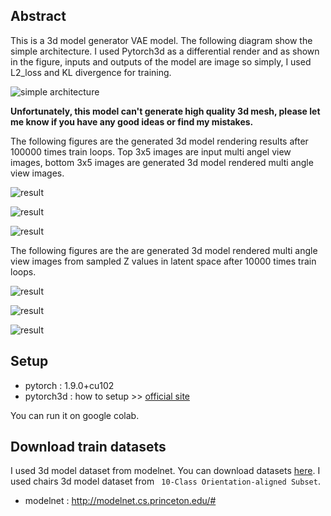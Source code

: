 ## Abstract

This is a 3d model generator VAE model. The following diagram show the simple architecture.  I used Pytorch3d as a differential render and as shown in the figure, inputs and outputs of the model are image so simply, I used L2_loss and KL divergence for training.

![simple architecture](images/model.png)

**Unfortunately, this model can't generate high quality 3d mesh, please let me know if you have any good ideas or find my mistakes.**

The following figures are the generated 3d model rendering results after 100000 times train loops. Top 3x5 images are input multi angel view images, bottom 3x5 images are generated 3d model rendered multi angle view images.

![result](images/result_1.jpg)

![result](images/result_2.jpg)

![result](images/result_3.jpg)

The following figures are the are generated 3d model rendered multi angle view images from sampled Z values in latent space after 10000 times train loops.

![result](images/sample_1.jpg) 

![result](images/sample_2.jpg) 

![result](images/sample_3.jpg) 

## Setup

* pytorch : 1.9.0+cu102
* pytorch3d : how to setup >> [official site](https://pytorch3d.org/)

You can run it on google colab.

## Download train datasets

I used 3d model dataset from modelnet. You can download datasets [here](http://modelnet.cs.princeton.edu/#). I used chairs 3d model dataset from ` 10-Class Orientation-aligned Subset`. 

* modelnet : http://modelnet.cs.princeton.edu/#







